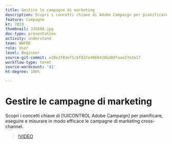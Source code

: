 ```yaml
---
title: Gestire le campagne di marketing
description: Scopri i concetti chiave di Adobe Campaign per pianificare, eseguire e misurare in modo efficace le campagne di marketing cross-channel.
feature: Campagne
kt: 7829
thumbnail: 335608.jpg
doc-type: presentation
activity: understand
team: WWFRE
role: User
level: Beginner
source-git-commit: e28e2f83ef1cbf82fe4969420bd80faae27e3a17
workflow-type: tm+mt
source-wordcount: '41'
ht-degree: 100%

---
```


# Gestire le campagne di marketing

Scopri i concetti chiave di [!UICONTROL Adobe Campaign] per pianificare, eseguire e misurare in modo efficace le campagne di marketing cross-channel.

>[!VIDEO](https://video.tv.adobe.com/v/335608?quality=12)
